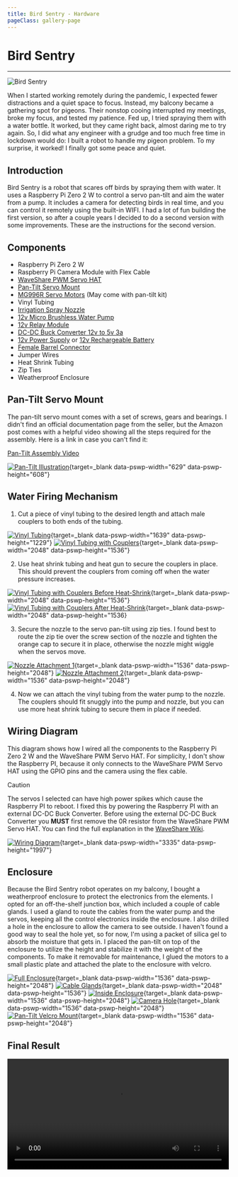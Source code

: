 ```yaml
---
title: Bird Sentry - Hardware
pageClass: gallery-page
---
```


# Bird Sentry
---

![Bird Sentry](./images/bird-sentry.jpg?w=688)

When I started working remotely during the pandemic, I expected fewer distractions and a quiet space to focus.
Instead, my balcony became a gathering spot for pigeons. Their nonstop cooing interrupted my meetings, broke my focus, and tested my patience.
Fed up, I tried spraying them with a water bottle. It worked, but they came right back, almost daring me to try again.
So, I did what any engineer with a grudge and too much free time in lockdown would do: I built a robot to handle my pigeon problem.
To my surprise, it worked! I finally got some peace and quiet.

## Introduction

Bird Sentry is a robot that scares off birds by spraying them with water.
It uses a Raspberry Pi Zero 2 W to control a servo pan-tilt and aim the water from a pump.
It includes a camera for detecting birds in real time, and you can control it remotely using the built-in WIFI.
I had a lot of fun building the first version, so after a couple years I decided to do a second version with some improvements.
These are the instructions for the second version.

## Components

- Raspberry Pi Zero 2 W
- Raspberry Pi Camera Module with Flex Cable
- [WaveShare PWM Servo HAT](https://www.waveshare.com/servo-driver-hat.htm)
- [Pan-Tilt Servo Mount](https://www.amazon.ca/gp/product/B07PQ12TXS)
- [MG996R Servo Motors](https://www.amazon.ca/gp/product/B07PQ12TXS) (May come with pan-tilt kit)
- Vinyl Tubing
- [Irrigation Spray Nozzle](https://www.amazon.ca/gp/product/B0CGLZG53L)
- [12v Micro Brushless Water Pump](https://www.amazon.ca/gp/product/B071RF314K)
- [12v Relay Module](https://www.amazon.ca/gp/product/B07WQH63FB)
- [DC-DC Buck Converter 12v to 5v 3a](https://www.amazon.ca/gp/product/B0B2RF1L92)
- [12v Power Supply](https://www.amazon.ca/gp/product/B01GEA8PQA) or [12v Rechargeable Battery](https://www.amazon.ca/gp/product/B07YRZYLKV)
- [Female Barrel Connector](https://www.amazon.ca/gp/product/B01J1WZENK)
- Jumper Wires
- Heat Shrink Tubing
- Zip Ties
- Weatherproof Enclosure

## Pan-Tilt Servo Mount

The pan-tilt servo mount comes with a set of screws, gears and bearings. I didn't find an official documentation page from the seller, but the Amazon post comes with a helpful video showing all the steps required for the assembly. Here is a link in case you can't find it:

[Pan-Tilt Assembly Video](/elechawk-pan-tilt-assembly.mp4)

[![Pan-Tilt Illustration](./images/pan-tilt-illustration.png?w=300)](./images/pan-tilt-illustration.png){target=_blank data-pswp-width="629" data-pswp-height="608"}

## Water Firing Mechanism

1. Cut a piece of vinyl tubing to the desired length and attach male couplers to both ends of the tubing.

[![Vinyl Tubing](./images/vinyl-tubing.jpg?h=230)](./images/vinyl-tubing.jpg){target=_blank data-pswp-width="1639" data-pswp-height="1229"}
[![Vinyl Tubing with Couplers](./images/vinyl-tubing-couplers.jpg?h=230)](./images/vinyl-tubing-couplers.jpg){target=_blank data-pswp-width="2048" data-pswp-height="1536"}

2. Use heat shrink tubing and heat gun to secure the couplers in place. This should prevent the couplers from coming off when the water pressure increases.

[![Vinyl Tubing with Couplers Before Heat-Shrink](./images/tubing-before-heat-shrink.jpg?h=230)](./images/tubing-before-heat-shrink.jpg){target=_blank data-pswp-width="2048" data-pswp-height="1536"}
[![Vinyl Tubing with Couplers After Heat-Shrink](./images/tubing-after-heat-shrink.jpg?h=230)](./images/tubing-after-heat-shrink.jpg){target=_blank data-pswp-width="2048" data-pswp-height="1536}

3. Secure the nozzle to the servo pan-tilt using zip ties. I found best to route the zip tie over the screw section of the nozzle and tighten the orange cap to secure it in place, otherwise the nozzle might wiggle when the servos move.

[![Nozzle Attachment 1](./images/nozzle-attachment1.jpg?h=307)](./images/nozzle-attachment1.jpg){target=_blank data-pswp-width="1536" data-pswp-height="2048"}
[![Nozzle Attachment 2](./images/nozzle-attachment2.jpg?h=307)](./images/nozzle-attachment2.jpg){target=_blank data-pswp-width="1536" data-pswp-height="2048"}

4. Now we can attach the vinyl tubing from the water pump to the nozzle. The couplers should fit snuggly into the pump and nozzle, but you can use more heat shrink tubing to secure them in place if needed.

## Wiring Diagram

This diagram shows how I wired all the components to the Raspberry Pi Zero 2 W and the WaveShare PWM Servo HAT. For simplicity, I don't show the Raspberry PI, because it only connects to the WaveShare PWM Servo HAT using the GPIO pins and the camera using the flex cable.

> [!CAUTION]
> The servos I selected can have high power spikes which cause the Raspberry PI to reboot. I fixed this by powering the Raspberry PI with an external DC-DC Buck Converter.
Before using the external DC-DC Buck Converter you **MUST** first remove the 0R resistor from the WaveShare PWM Servo HAT. You can find the full explanation in the [WaveShare Wiki](https://www.waveshare.com/wiki/Servo_Driver_HAT).

[![Wiring Diagram](./images/wiring-diagram.png?w=688)](./images/wiring-diagram.png){target=_blank data-pswp-width="3335" data-pswp-height="1997"}

## Enclosure

Because the Bird Sentry robot operates on my balcony, I bought a weatherproof enclosure to protect the electronics from the elements.
I opted for an off-the-shelf junction box, which included a couple of cable glands.
I used a gland to route the cables from the water pump and the servos, keeping all the control electronics inside the enclosure.
I also drilled a hole in the enclosure to allow the camera to see outside. I haven't found a good way to seal the hole yet, so for now, I'm using a packet of silica gel to absorb the moisture that gets in.
I placed the pan-tilt on top of the enclosure to utilize the height and stabilize it with the weight of the components. To make it removable for maintenance, I glued the motors to a small plastic plate and attached the plate to the enclosure with velcro.

[![Full Enclosure](./images/enclosure/full-mounted.jpg?h=230)](./images/enclosure/full-mounted.jpg){target=_blank data-pswp-width="1536" data-pswp-height="2048"}
[![Cable Glands](./images/enclosure/cable-glands.jpg?h=230)](./images/enclosure/cable-glands.jpg){target=_blank data-pswp-width="2048" data-pswp-height="1536"}
[![Inside Enclosure](./images/enclosure/inside-enclosure.jpg?h=230)](./images/enclosure/inside-enclosure.jpg){target=_blank data-pswp-width="1536" data-pswp-height="2048"}
[![Camera Hole](./images/enclosure/camera-hole.jpg?h=230)](./images/enclosure/camera-hole.jpg){target=_blank data-pswp-width="1536" data-pswp-height="2048"}
[![Pan-Tilt Velcro Mount](./images/enclosure/pan-tilt-velcro-mount.jpg?h=230)](./images/enclosure/pan-tilt-velcro-mount.jpg){target=_blank data-pswp-width="1536" data-pswp-height="2048"}

## Final Result

<video controls width="500px" style="margin:auto">
  <source src="/bird-sentry.mp4" type="video/mp4">
</video>
